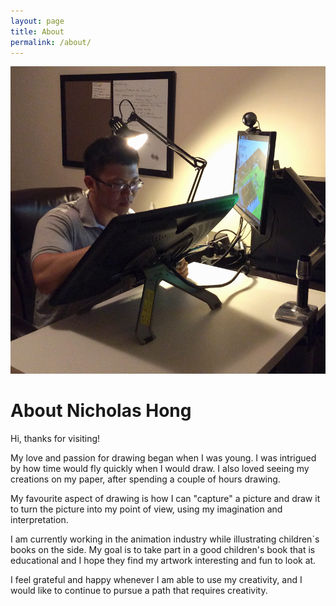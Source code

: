 ```yaml
---
layout: page
title: About
permalink: /about/
---
```


<div class="left-side">
	<img src="/images/profile.jpg" class="about-image">
</div>

<div class="right-side">
	<div class="content-box">
		<div class="page-headings">
			<h1 class="page-headings-text">About Nicholas Hong</h1>
		</div>
		<div class="page-description">
			<p>Hi, thanks for visiting! </p>
			<p>My love and passion for drawing began when I was young. I was intrigued by how time would fly quickly when I would draw. I also loved seeing my creations on my paper, after spending a couple of hours drawing.</p>
			<p>My favourite aspect of drawing is how I can "capture" a picture and draw it to turn the picture into my point of view, using my imagination and interpretation.</p>
			<p>I am currently working in the animation industry while illustrating children`s books on the side. My goal is to take part in a good children's book that is educational and I hope they find my artwork interesting and fun to look at.</p>
			<p>I feel grateful and happy whenever I am able to use my creativity, and I would like to continue to pursue a path that requires creativity. </p>
		</div>
	</div>
</div>

